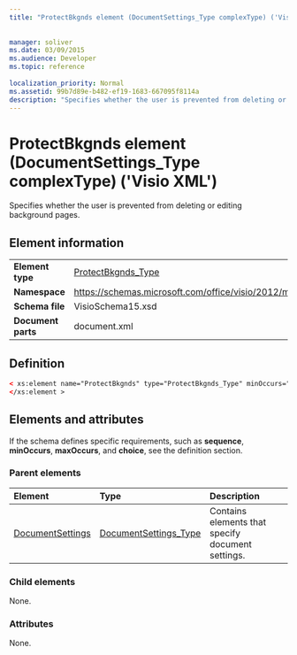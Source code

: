 ```yaml
---
title: "ProtectBkgnds element (DocumentSettings_Type complexType) ('Visio XML')"
 
 
manager: soliver
ms.date: 03/09/2015
ms.audience: Developer
ms.topic: reference
 
localization_priority: Normal
ms.assetid: 99b7d89e-b482-ef19-1683-667095f8114a
description: "Specifies whether the user is prevented from deleting or editing background pages."
---
```


# ProtectBkgnds element (DocumentSettings_Type complexType) ('Visio XML')

Specifies whether the user is prevented from deleting or editing background pages.
  
## Element information

|||
|:-----|:-----|
|**Element type** <br/> |[ProtectBkgnds_Type](protectbkgnds_type-complextypevisio-xml.md) <br/> |
|**Namespace** <br/> |https://schemas.microsoft.com/office/visio/2012/main  <br/> |
|**Schema file** <br/> |VisioSchema15.xsd  <br/> |
|**Document parts** <br/> |document.xml  <br/> |
   
## Definition

```XML
< xs:element name="ProtectBkgnds" type="ProtectBkgnds_Type" minOccurs="0" maxOccurs="1" >
</xs:element >
```

## Elements and attributes

If the schema defines specific requirements, such as **sequence**, **minOccurs**, **maxOccurs**, and **choice**, see the definition section. 
  
### Parent elements

|**Element**|**Type**|**Description**|
|:-----|:-----|:-----|
|[DocumentSettings](documentsettings-element-visiodocument_type-complextypevisio-xml.md) <br/> |[DocumentSettings_Type](documentsettings_type-complextypevisio-xml.md) <br/> |Contains elements that specify document settings.  <br/> |
   
### Child elements

None.
  
### Attributes

None.
  

